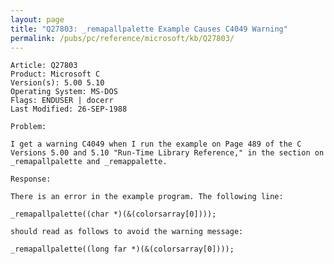 ```yaml
---
layout: page
title: "Q27803: _remapallpalette Example Causes C4049 Warning"
permalink: /pubs/pc/reference/microsoft/kb/Q27803/
---
```


	Article: Q27803
	Product: Microsoft C
	Version(s): 5.00 5.10
	Operating System: MS-DOS
	Flags: ENDUSER | docerr
	Last Modified: 26-SEP-1988
	
	Problem:
	
	I get a warning C4049 when I run the example on Page 489 of the C
	Versions 5.00 and 5.10 "Run-Time Library Reference," in the section on
	_remapallpalette and _remappalette.
	
	Response:
	
	There is an error in the example program. The following line:
	
	_remapallpalette((char *)(&(colorsarray[0])));
	
	should read as follows to avoid the warning message:
	
	_remapallpalette((long far *)(&(colorsarray[0])));
